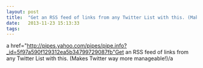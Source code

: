 ```yaml
---
layout: post
title:  "Get an RSS feed of links from any Twitter List with this. (Makes Twitter way more manageable!)"
date:   2013-11-23 15:13:33
tags:   
---
```


a href="http://pipes.yahoo.com/pipes/pipe.info?_id=5f97a590f129312ea5b34799729087fb"Get an RSS feed of links from any Twitter List with this. (Makes Twitter way more manageable!)/a
